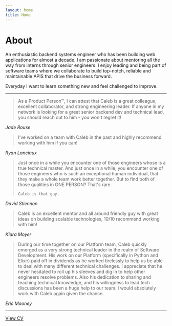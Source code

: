 ```yaml
---
layout: home
title: Home
---
```


# About

An enthusiastic backend systems engineer who has been building web applications for almost a decade.
I am passionate about mentoring all the way from interns through senior engineers.
I enjoy leading and being part of software teams where we collaborate to build top-notch, reliable and maintainable APIS that drive the business forward.

Everyday I want to learn something new and feel challenged to improve.

<hr>

<blockquote>
    As a Product Person™️, I can attest that Caleb is a great colleague, excellent collaborator,
    and strong engineering leader. If anyone in my network is looking for a great senior
    backend dev and technical lead, you should reach out to him - you won't regret it!
</blockquote>
<cite>Jade Rouse</cite>

<blockquote>
    I’ve worked on a team with Caleb in the past and highly recommend working with him if you can!
</blockquote>
<cite>Ryan Lanciaux</cite>

<blockquote>
    Just once in a while you encounter one of those engineers whose is a true technical master.
    And just once in a while, you encounter one of those engineers who is such an exceptional human individual, that they make a whole team work better together.
    But to find both of those qualities in ONE PERSON? That's rare.

    Caleb is that guy.
</blockquote>
<cite>David Stiennon</cite>

<blockquote>
    Caleb is an excellent mentor and all around friendly guy with great ideas on building scalable technologies,
    10/10 recommend working with him!
</blockquote>
<cite>Kiara Moyer</cite>

<blockquote>
    During our time together on our Platform team, Caleb quickly emerged as a very strong technical leader in the realm of Software Development.
    His work on our Platform (specifically in Python and Elixir) paid off in dividends as he worked tirelessly to help us be able to deal
    with many different technical challenges. I appreciate that he never hesitated to roll up his sleeves and dig in to help other engineers
    resolve problems. Also his dedication to sharing and teaching technical knowledge, and his willingness to lead tech discussions has
    been a huge help to our team. I would absolutely work with Caleb again given the chance.
</blockquote>
<cite>Eric Mooney</cite>

<hr>

[View CV](cv)

